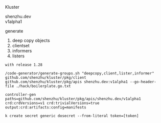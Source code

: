 Kluster

shenzhu.dev\
v1alpha1

generate
1. deep copy objects
2. clientset
3. informers
4. listers

```
with release 1.28

/code-generator/generate-groups.sh "deepcopy,client,lister,informer" github.com/shenzhu/kluster/pkg/client github.com/shenzhu/kluster/pkg/apis shenzhu.dev:v1alpha1 --go-header-file ./hack/boilerplate.go.txt

controller-gen paths=github.com/shenzhu/kluster/pkg/apis/shenzhu.dev/v1alpha1 crd:crdVersions=v1 crd:trivialVersions=true output:crd:artifacts:config=manifests

k create secret generic dosecret --from-literal token=[token]
```